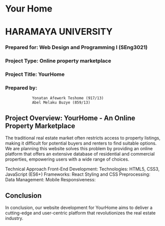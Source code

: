 # Your Home

# HARAMAYA UNIVERSITY
### Prepared for: Web Design and Programming I (SEng3021)
### Project Type: Online property marketplace


### Project Title: YourHome
### Prepared by: 
                Yonatan Afewerk Teshome (917/13)
                Abel Melaku Buzye (859/13)

## Project Overview: YourHome - An Online Property Marketplace
The traditional real estate market often restricts access to property listings, making it difficult for potential buyers and renters to
find suitable options. We are planning this website solves this problem by providing an online platform that offers an extensive 
database of residential and commercial properties, empowering users with a wide range of choices.


Technical Approach
  Front-End Development:
      Technologies: HTML5, CSS3, JavaScript (ES6+)
      Frameworks: React
  Styling and CSS Preprocessing:  
  Data Management:
  Mobile Responsiveness:
  
## Conclusion
In conclusion, our website development for YourHome aims to deliver a cutting-edge and user-centric platform 
that revolutionizes the real estate industry. 
